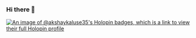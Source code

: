 ### Hi there 👋

<!--
**akshaykaluse35/akshaykaluse35** is a ✨ _special_ ✨ repository because its `README.md` (this file) appears on your GitHub profile.

Here are some ideas to get you started:

- 🔭 I’m currently working on ...
- 🌱 I’m currently learning ...
- 👯 I’m looking to collaborate on ...
- 🤔 I’m looking for help with ...
- 💬 Ask me about ...
- 📫 How to reach me: ...
- 😄 Pronouns: ...
- ⚡️ Fun fact: ...
-->

[![An image of @akshaykaluse35's Holopin badges, which is a link to view their full Holopin profile](https://holopin.me/akshaykaluse35)](https://holopin.io/@akshaykaluse35)
